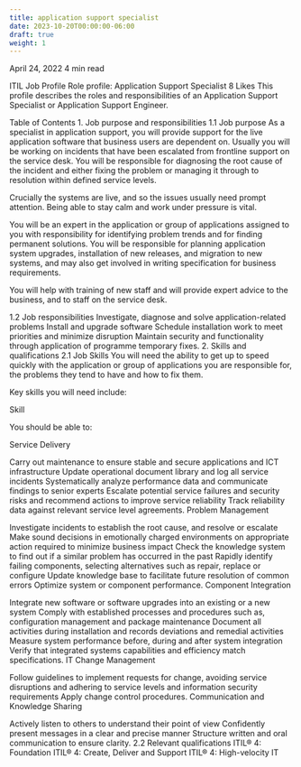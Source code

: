 ```yaml
---
title: application support specialist
date: 2023-10-20T00:00:00-06:00
draft: true
weight: 1
---
```



April 24, 2022
4 min read

ITIL
Job Profile
Role profile: Application Support Specialist
8 Likes
This profile describes the roles and responsibilities of an Application Support Specialist or Application Support Engineer.

Table of Contents
1. 
Job purpose and responsibilities
1.1 Job purpose
As a specialist in application support, you will provide support for the live application software that business users are dependent on. Usually you will be working on incidents that have been escalated from frontline support on the service desk. You will be responsible for diagnosing the root cause of the incident and either fixing the problem or managing it through to resolution within defined service levels.

Crucially the systems are live, and so the issues usually need prompt attention. Being able to stay calm and work under pressure is vital.

You will be an expert in the application or group of applications assigned to you with responsibility for identifying problem trends and for finding permanent solutions. You will be responsible for planning application system upgrades, installation of new releases, and migration to new systems, and may also get involved in writing specification for business requirements.

You will help with training of new staff and will provide expert advice to the business, and to staff on the service desk.

1.2 Job responsibilities
Investigate, diagnose and solve application-related problems
Install and upgrade software
Schedule installation work to meet priorities and minimize disruption
Maintain security and functionality through application of programme temporary fixes.
2. 
Skills and qualifications
2.1 Job Skills
You will need the ability to get up to speed quickly with the application or group of applications you are responsible for, the problems they tend to have and how to fix them.

Key skills you will need include:

Skill

You should be able to:

Service Delivery

Carry out maintenance to ensure stable and secure applications and ICT infrastructure
Update operational document library and log all service incidents
Systematically analyze performance data and communicate findings to senior experts
Escalate potential service failures and security risks and recommend actions to improve service reliability
Track reliability data against relevant service level agreements.
Problem Management

Investigate incidents to establish the root cause, and resolve or escalate
Make sound decisions in emotionally charged environments on appropriate action required to minimize business impact
Check the knowledge system to find out if a similar problem has occurred in the past
Rapidly identify failing components, selecting alternatives such as repair, replace or configure
Update knowledge base to facilitate future resolution of common errors
Optimize system or component performance.
Component Integration

Integrate new software or software upgrades into an existing or a new system
Comply with established processes and procedures such as, configuration management and package maintenance
Document all activities during installation and records deviations and remedial activities
Measure system performance before, during and after system integration
Verify that integrated systems capabilities and efficiency match specifications.
IT Change Management

Follow guidelines to implement requests for change, avoiding service disruptions and adhering to service levels and information security requirements
Apply change control procedures.
Communication and Knowledge Sharing

Actively listen to others to understand their point of view
Confidently present messages in a clear and precise manner
Structure written and oral communication to ensure clarity.
2.2 Relevant qualifications
ITIL® 4: Foundation
ITIL® 4: Create, Deliver and Support
ITIL® 4: High-velocity IT
